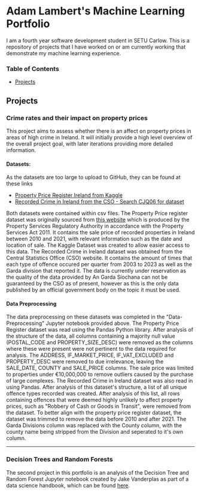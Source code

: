 # Adam Lambert's Machine Learning Portfolio

I am a fourth year software development student in SETU Carlow. 
This is a repository of projects that I have worked on or am currently working that demonstrate my machine learning experience.

### Table of Contents

- [Projects](#projects)

## Projects

### Crime rates and their impact on property prices
This project aims to assess whether there is an affect on property prices in areas of high crime in Ireland. It will initially provide a high level overview of the overall project goal, with later iterations providing more detailed information.

#### Datasets:
As the datasets are too large to upload to GitHub, they can be found at these links
- [Property Price Register Ireland from Kaggle](https://www.kaggle.com/datasets/erinkhoo/property-price-register-ireland)
- [Recorded Crime in Ireland from the CSO - Search CJQ06 for dataset](https://data.cso.ie/)

Both datasets were contained within csv files. The Property Price register dataset was originally sourced from [this website](https://propertypriceregister.ie/) which is produced by the Property Services Regulatory Authority in accordance with the Property Services Act 2011. It contains the sale price of recorded properties in Ireland between 2010 and 2021, with relevant information such as the date and location of sale. The Kaggle Dataset was created to allow easier access to this data. The Recorded Crime in Ireland dataset was obtained from the Central Statistics Office (CSO) website. It contains the amount of times that each type of offence occured per quarter from 2003 to 2023 as well as the Garda division that reported it. The data is currently under reservation as the quality of the data provided by An Garda Síochana can not be guaranteed by the CSO as of present, however as this is the only data published by an official government body on the topic it must be used.

#### Data Preprocessing
The data preprocessing on these datasets was completed in the "Data-Preprocessing" Jupyter notebook provided above. 
The Property Price Register dataset was read using the Pandas Python library. After analysis of the structure of the data, all columns containing a majority null value (POSTAL_CODE and PROPERTY_SIZE_DESC) were removed as the columns where these were present were not pertinent to the data required for analysis. The ADDRESS, IF_MARKET_PRICE, IF_VAT_EXCLUDED and PROPERTY_DESC were removed to due irrelevance, leaving the SALE_DATE, COUNTY and SALE_PRICE columns. The sale price was limited to properties under €10,000,000 to remove outliers caused by the purchase of large complexes.
The Recorded Crime in Ireland dataset was also read in using Pandas. After analysis of this dataset's structure, a list of all unique offence types recorded was created. After analysis of this list, all rows containing offences that were deemed highly unlikely to affect property prices, such as "Robbery of Cash or Goods in Transit", were removed from the dataset. To better align with the property price register dataset, the dataset was trimmed to remove the data before 2010 and after 2021. The Garda Divisions column was replaced with the County column, with the county name being stripped from the Division and seperated to it's own column.

---

### Decision Trees and Random Forests
The second project in this portfolio is an analysis of the Decision Tree and Random Forest Jupyter notebook created by Jake Vanderplas as part of a data science handbook, which can be found [here](https://github.com/jakevdp/PythonDataScienceHandbook/blob/master/notebooks/05.08-Random-Forests.ipynb).
